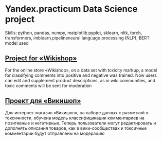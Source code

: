 # Yandex.practicum Data Science project

Skills: python, pandas, numpy, matplotlib.pyplot, sklearn, nltk, torch, transformers, imblearn.pipelineneural language processing (NLP), BERT model used

## [Project for «Wikishop»](https://github.com/PSImera/Yandex.practicum.ds/blob/main/project_sprint_17_toxic_comments/toxic_comments_ENG.ipynb)

For the online store «Wikishop», on a data set with toxicity markup, a model for classifying comments into positive and negative was trained. Now users can edit and supplement product descriptions, as in wiki communities, and toxic comments will be sent for moderation

## [Проект для «Викишоп»](https://github.com/PSImera/Yandex.practicum.ds/blob/main/project_sprint_17_toxic_comments/toxic_comments_RU.ipynb)

Для интернет-магазин «Викишоп», на наборе данных с разметкой о токсичности, обучена модель классифицикации комментариев на позитивные и негативные. Теперь пользователи могут редактировать и дополнять описания товаров, как в вики-сообществах и токсичные комментарии будут отправлены на модерацию

